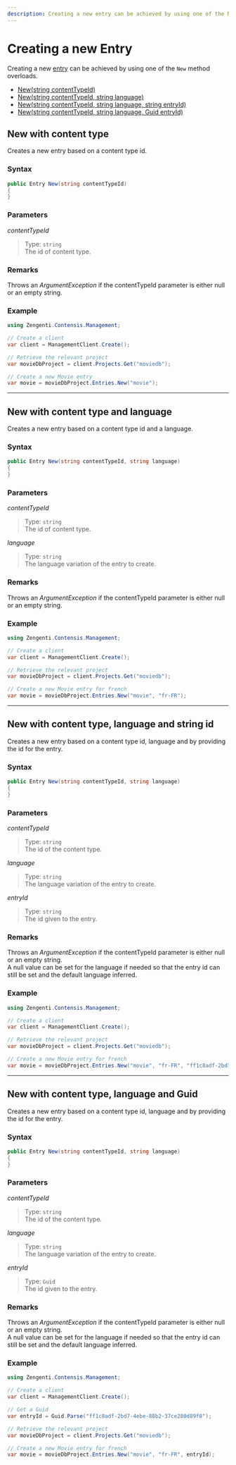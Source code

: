 ```yaml
---
description: Creating a new entry can be achieved by using one of the New method overloads.
---
```

# Creating a new Entry

Creating a new [entry](/model/entry.md) can be achieved by using one of the `New` method overloads.

* [New(string contentTypeId)](#new-with-content-type)
* [New(string contentTypeId, string language)](#new-with-content-type-and-language)
* [New(string contentTypeId, string language, string entryId)](#new-with-content-type-language-and-string-id)
* [New(string contentTypeId, string language, Guid entryId)](#new-with-content-type-language-and-guid-id)

## New with content type

Creates a new entry based on a content type id.

### Syntax

```cs
public Entry New(string contentTypeId)
{
}
```

### Parameters

*contentTypeId*
> Type: `string`  
> The id of content type.

### Remarks

Throws an *ArgumentException* if the contentTypeId parameter is either null or an empty string.

### Example

```cs
using Zengenti.Contensis.Management;

// Create a client
var client = ManagementClient.Create();

// Retrieve the relevant project
var movieDbProject = client.Projects.Get("moviedb");

// Create a new Movie entry
var movie = movieDbProject.Entries.New("movie");
```

---




## New with content type and language

Creates a new entry based on a content type id and a language.

### Syntax

```cs
public Entry New(string contentTypeId, string language)
{
}
```

### Parameters

*contentTypeId*
> Type: `string`  
> The id of content type.

*language*
> Type: `string`  
> The language variation of the entry to create.

### Remarks

Throws an *ArgumentException* if the contentTypeId parameter is either null or an empty string.

### Example

```cs
using Zengenti.Contensis.Management;

// Create a client
var client = ManagementClient.Create();

// Retrieve the relevant project
var movieDbProject = client.Projects.Get("moviedb");

// Create a new Movie entry for french
var movie = movieDbProject.Entries.New("movie", "fr-FR");
```

---




## New with content type, language and string id

Creates a new entry based on a content type id, language and by providing the id for the entry.

### Syntax

```cs
public Entry New(string contentTypeId, string language)
{
}
```

### Parameters

*contentTypeId*
> Type: `string`  
> The id of the content type.

*language*
> Type: `string`  
> The language variation of the entry to create.

*entryId*
> Type: `string`  
> The id given to the entry.

### Remarks

Throws an *ArgumentException* if the contentTypeId parameter is either null or an empty string.  
A null value can be set for the language if needed so that the entry id can still be set and the default language inferred.

### Example

```cs
using Zengenti.Contensis.Management;

// Create a client
var client = ManagementClient.Create();

// Retrieve the relevant project
var movieDbProject = client.Projects.Get("moviedb");

// Create a new Movie entry for french
var movie = movieDbProject.Entries.New("movie", "fr-FR", "ff1c8adf-2bd7-4ebe-88b2-37ce280d89f8");
```

---




## New with content type, language and Guid

Creates a new entry based on a content type id, language and by providing the id for the entry.

### Syntax

```cs
public Entry New(string contentTypeId, string language)
{
}
```

### Parameters

*contentTypeId*
> Type: `string`  
> The id of the content type.

*language*
> Type: `string`  
> The language variation of the entry to create.

*entryId*
> Type: `Guid`  
> The id given to the entry.

### Remarks

Throws an *ArgumentException* if the contentTypeId parameter is either null or an empty string.  
A null value can be set for the language if needed so that the entry id can still be set and the default language inferred.

### Example

```cs
using Zengenti.Contensis.Management;

// Create a client
var client = ManagementClient.Create();

// Get a Guid
var entryId = Guid.Parse("ff1c8adf-2bd7-4ebe-88b2-37ce280d89f8");

// Retrieve the relevant project
var movieDbProject = client.Projects.Get("moviedb");

// Create a new Movie entry for french
var movie = movieDbProject.Entries.New("movie", "fr-FR", entryId);
```
